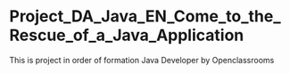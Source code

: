 # Project_DA_Java_EN_Come_to_the_Rescue_of_a_Java_Application

This is project in order of formation Java Developer by Openclassrooms

 
